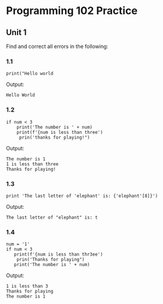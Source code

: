 # Programming 102 Practice

## **Unit 1**
Find and correct all errors in the following:

### **1.1**

    print("Hello world

Output:

    Hello World

### **1.2**

    if num < 3
        print('The number is ' + num)
        print(f'{num is less than three')
         prin('thanks for playing!")

Output:
     
    The number is 1
    1 is less than three
    Thanks for playing! 

### **1.3**

    print 'The last letter of 'elephant' is: {'elephant'[8]}')

Output: 

    The last letter of "elephant" is: t

### **1.4**

    num = '1'
    if num < 3
       print(f'{num is less than thr3ee')
        prin('Thanks for playing")
       print('The number is ' + num)

Output:

    1 is less than 3
    Thanks for playing
    The number is 1
